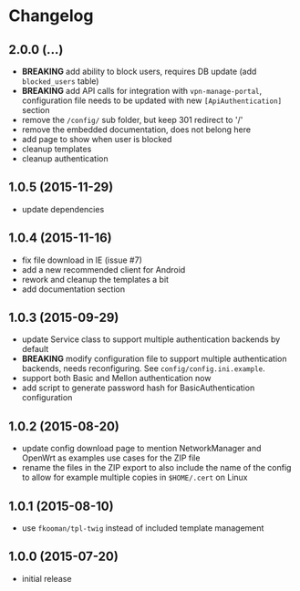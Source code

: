 # Changelog

## 2.0.0 (...)
- **BREAKING** add ability to block users, requires DB update (add 
  `blocked_users` table)
- **BREAKING** add API calls for integration with `vpn-manage-portal`, 
  configuration file needs to be updated with new `[ApiAuthentication]` 
  section
- remove the `/config/` sub folder, but keep 301 redirect to '/'
- remove the embedded documentation, does not belong here
- add page to show when user is blocked
- cleanup templates
- cleanup authentication

## 1.0.5 (2015-11-29)
- update dependencies

## 1.0.4 (2015-11-16)
- fix file download in IE (issue #7)
- add a new recommended client for Android
- rework and cleanup the templates a bit
- add documentation section

## 1.0.3 (2015-09-29)
- update Service class to support multiple authentication backends by
  default
- **BREAKING** modify configuration file to support multiple authentication 
  backends, needs reconfiguring. See `config/config.ini.example`.
- support both Basic and Mellon authentication now
- add script to generate password hash for BasicAuthentication configuration

## 1.0.2 (2015-08-20)
- update config download page to mention NetworkManager and OpenWrt as examples 
  use cases for the ZIP file
- rename the files in the ZIP export to also include the name of the config to
  allow for example multiple copies in `$HOME/.cert` on Linux

## 1.0.1 (2015-08-10)
- use `fkooman/tpl-twig` instead of included template management

## 1.0.0 (2015-07-20)
- initial release
